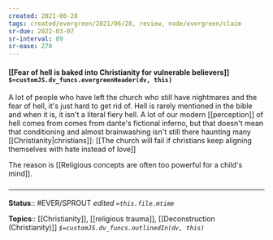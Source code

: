 ```yaml
---
created: 2021-06-28
tags: created/evergreen/2021/06/28, review, node/evergreen/claim
sr-due: 2022-03-07
sr-interval: 89
sr-ease: 270
---
```


#### [[Fear of hell is baked into Christianity for vulnerable believers]] `$=customJS.dv_funcs.evergreenHeader(dv, this)`

A lot of people who have left the church who still have nightmares and the fear of hell, it's just hard to get rid of. Hell is rarely mentioned in the bible and when it is, it isn't a literal fiery hell. A lot of our modern [[perception]] of hell comes from comes from dante's fictional inferno, but that doesn't mean that conditioning and almost brainwashing isn't still there haunting many [[Christianity|christians]]: [[The church will fail if christians keep aligning themselves with hate instead of love]]

The reason is [[Religious concepts are often too powerful for a child's mind]].

### <hr class="footnote"/>

**Status**:: #EVER/SPROUT 
*edited `=this.file.mtime`*

**Topics**:: [[Christianity]],  [[religious trauma]], [[Deconstruction (Christianity)]]
*`$=customJS.dv_funcs.outlinedIn(dv, this)`*


